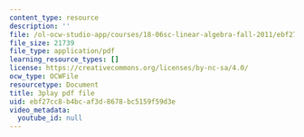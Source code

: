 ```yaml
---
content_type: resource
description: ''
file: /ol-ocw-studio-app/courses/18-06sc-linear-algebra-fall-2011/ebf27cc8b4bcaf3d8678bc5159f59d3e_B17h10EF59g.pdf
file_size: 21739
file_type: application/pdf
learning_resource_types: []
license: https://creativecommons.org/licenses/by-nc-sa/4.0/
ocw_type: OCWFile
resourcetype: Document
title: 3play pdf file
uid: ebf27cc8-b4bc-af3d-8678-bc5159f59d3e
video_metadata:
  youtube_id: null
---
```

